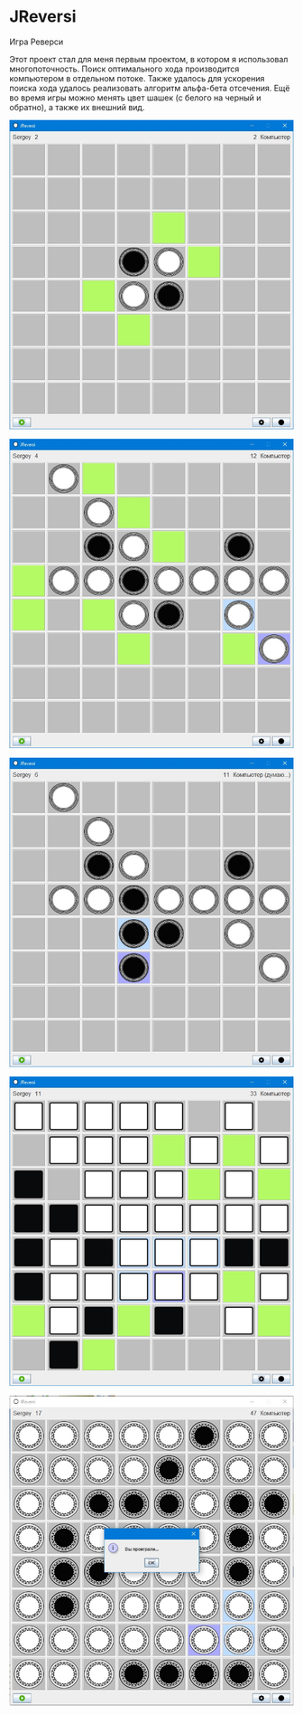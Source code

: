 # JReversi
Игра Реверси

Этот проект стал для меня первым проектом, в котором я использовал многопоточность.
Поиск оптимального хода производится компьютером в отдельном потоке.
Также удалось для ускорения поиска хода удалось реализовать алгоритм альфа-бета отсечения.
Ещё во время игры можно менять цвет шашек (с белого на черный и обратно), а также их внешний вид.

![Screenshot](screenshot_1.jpg)

![Screenshot](screenshot_2.jpg)

![Screenshot](screenshot_3.jpg)

![Screenshot](screenshot_4.jpg)

![Screenshot](screenshot_5.jpg)
